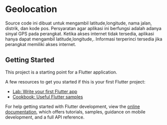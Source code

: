 # Geolocation

Source code ini dibuat untuk mengambil latitude,longitude, nama jalan, distrik, dan kode pos. Persyaratan agar aplikasi ini berfungsi adalah adanya sinyal GPS pada perangkat.
Ketika akses internet tidak tersedia, aplikasi hanya dapat mengambil latitude,longitude,. Informasi terperinci tersedia jika perangkat memiliki akses internet.

## Getting Started

This project is a starting point for a Flutter application.

A few resources to get you started if this is your first Flutter project:

- [Lab: Write your first Flutter app](https://docs.flutter.dev/get-started/codelab)
- [Cookbook: Useful Flutter samples](https://docs.flutter.dev/cookbook)

For help getting started with Flutter development, view the
[online documentation](https://docs.flutter.dev/), which offers tutorials,
samples, guidance on mobile development, and a full API reference.
